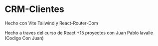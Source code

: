 # CRM-Clientes

Hecho con Vite Tailwind y React-Router-Dom 

Hecho a traves del curso de React +15 proyectos con Juan Pablo lavalle (Codigo Con Juan)
